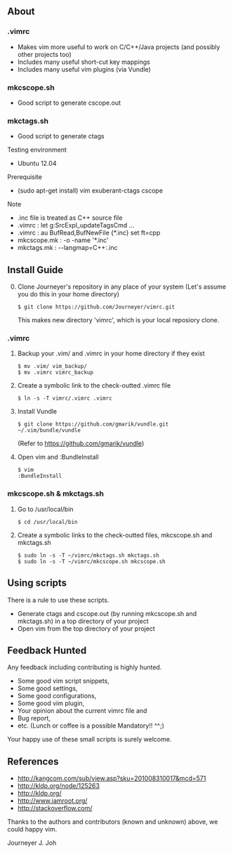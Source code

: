 ## About

### .vimrc
- Makes vim more useful to work on C/C++/Java projects (and possibly other projects too)
- Includes many useful short-cut key mappings
- Includes many useful vim plugins (via Vundle)

### mkcscope.sh
- Good script to generate cscope.out

### mkctags.sh
- Good script to generate ctags

Testing environment
- Ubuntu 12.04

Prerequisite
- (sudo apt-get install) vim exuberant-ctags cscope

Note
- .inc file is treated as C++ source file
 - .vimrc : let g:SrcExpl_updateTagsCmd ...
 - .vimrc : au BufRead,BufNewFile {*.inc}       set ft=cpp
 - mkcscope.mk : -o -name '*.inc'
 - mkctags.mk : --langmap=C++:.inc


## Install Guide

0. Clone Journeyer's repository in any place of your system (Let's assume you do this in your home directory)

   ```
   $ git clone https://github.com/Journeyer/vimrc.git
   ```

   This makes new directory 'vimrc', which is your local reposiory clone.

### .vimrc

1. Backup your .vim/ and .vimrc in your home directory if they exist
   ```
   $ mv .vim/ vim_backup/
   $ mv .vimrc vimrc_backup
   ```

2. Create a symbolic link to the check-outted .vimrc file

   ```
   $ ln -s -T vimrc/.vimrc .vimrc
   ```

3. Install Vundle

   ```
   $ git clone https://github.com/gmarik/vundle.git ~/.vim/bundle/vundle
   ```

   (Refer to https://github.com/gmarik/vundle)

4. Open vim and :BundleInstall

   ```
   $ vim
   :BundleInstall
   ```


### mkcscope.sh & mkctags.sh

1. Go to /usr/local/bin

   ```
   $ cd /usr/local/bin
   ```

2. Create a symbolic links to the check-outted files, mkcscope.sh and mkctags.sh

   ```
   $ sudo ln -s -T ~/vimrc/mkctags.sh mkctags.sh
   $ sudo ln -s -T ~/vimrc/mkcscope.sh mkcscope.sh
   ```


## Using scripts

There is a rule to use these scripts.
- Generate ctags and cscope.out (by running mkcscope.sh and mkctags.sh) in a top directory of your project
- Open vim from the top directory of your project


## Feedback Hunted

Any feedback including contributing is highly hunted.
- Some good vim script snippets, 
- Some good settings, 
- Some good configurations, 
- Some good vim plugin,
- Your opinion about the current vimrc file and 
- Bug report, 
- etc. (Lunch or coffee is a possible Mandatory!! ^^;)

Your happy use of these small scripts is surely welcome.


## References

- http://kangcom.com/sub/view.asp?sku=201008310017&mcd=571
- http://kldp.org/node/125263
- http://kldp.org/
- http://www.iamroot.org/
- http://stackoverflow.com/

Thanks to the authors and contributors (known and unknown) above, we could happy vim.


Journeyer J. Joh


